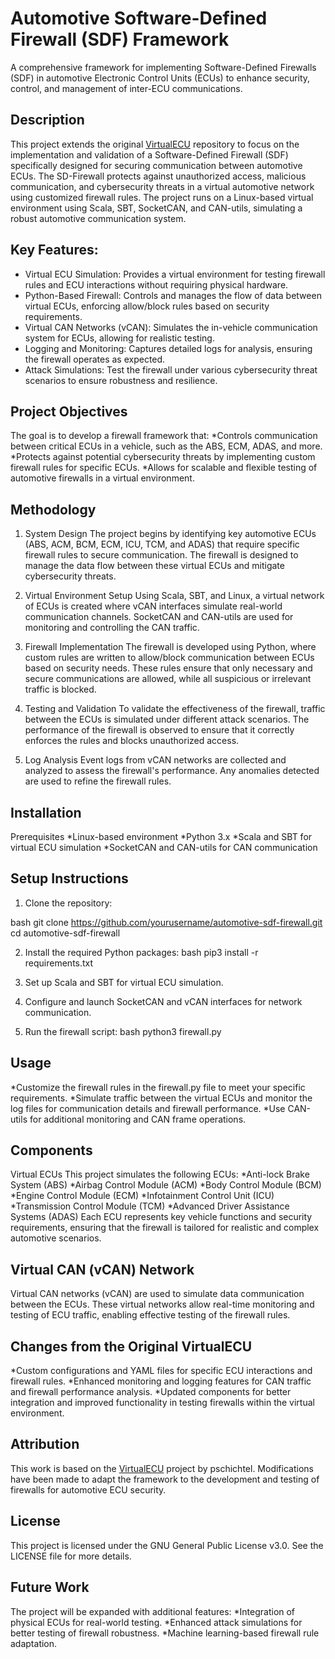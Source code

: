 # Automotive Software-Defined Firewall (SDF) Framework
A comprehensive framework for implementing Software-Defined Firewalls (SDF) in automotive Electronic Control Units (ECUs) to enhance security, control, and management of inter-ECU communications.

## Description
This project extends the original [VirtualECU](https://github.com/pschichtel/VirtualECU) repository to focus on the implementation and validation of a Software-Defined Firewall (SDF) specifically designed for securing communication between automotive ECUs. The SD-Firewall protects against unauthorized access, malicious communication, and cybersecurity threats in a virtual automotive network using customized firewall rules. The project runs on a Linux-based virtual environment using Scala, SBT, SocketCAN, and CAN-utils, simulating a robust automotive communication system.

## Key Features:
- Virtual ECU Simulation: Provides a virtual environment for testing firewall rules and ECU interactions without requiring physical hardware.
- Python-Based Firewall: Controls and manages the flow of data between virtual ECUs, enforcing allow/block rules based on security requirements.
- Virtual CAN Networks (vCAN): Simulates the in-vehicle communication system for ECUs, allowing for realistic testing.
- Logging and Monitoring: Captures detailed logs for analysis, ensuring the firewall operates as expected.
- Attack Simulations: Test the firewall under various cybersecurity threat scenarios to ensure robustness and resilience.

## Project Objectives
The goal is to develop a firewall framework that:
*Controls communication between critical ECUs in a vehicle, such as the ABS, ECM, ADAS, and more.
*Protects against potential cybersecurity threats by implementing custom firewall rules for specific ECUs.
*Allows for scalable and flexible testing of automotive firewalls in a virtual environment.

## Methodology
1. System Design
The project begins by identifying key automotive ECUs (ABS, ACM, BCM, ECM, ICU, TCM, and ADAS) that require specific firewall rules to secure communication. The firewall is designed to manage the data flow between these virtual ECUs and mitigate cybersecurity threats.

2. Virtual Environment Setup
Using Scala, SBT, and Linux, a virtual network of ECUs is created where vCAN interfaces simulate real-world communication channels. SocketCAN and CAN-utils are used for monitoring and controlling the CAN traffic.

3. Firewall Implementation
The firewall is developed using Python, where custom rules are written to allow/block communication between ECUs based on security needs. These rules ensure that only necessary and secure communications are allowed, while all suspicious or irrelevant traffic is blocked.

4. Testing and Validation
To validate the effectiveness of the firewall, traffic between the ECUs is simulated under different attack scenarios. The performance of the firewall is observed to ensure that it correctly enforces the rules and blocks unauthorized access.

5. Log Analysis
Event logs from vCAN networks are collected and analyzed to assess the firewall's performance. Any anomalies detected are used to refine the firewall rules.

## Installation
Prerequisites
*Linux-based environment
*Python 3.x
*Scala and SBT for virtual ECU simulation
*SocketCAN and CAN-utils for CAN communication

## Setup Instructions
1. Clone the repository:

bash
git clone https://github.com/yourusername/automotive-sdf-firewall.git
cd automotive-sdf-firewall

2. Install the required Python packages:
bash
pip3 install -r requirements.txt

3. Set up Scala and SBT for virtual ECU simulation.

4. Configure and launch SocketCAN and vCAN interfaces for network communication.

5. Run the firewall script:
bash
python3 firewall.py


## Usage
*Customize the firewall rules in the firewall.py file to meet your specific requirements.
*Simulate traffic between the virtual ECUs and monitor the log files for communication details and firewall performance.
*Use CAN-utils for additional monitoring and CAN frame operations.


## Components
Virtual ECUs
This project simulates the following ECUs:
*Anti-lock Brake System (ABS)
*Airbag Control Module (ACM)
*Body Control Module (BCM)
*Engine Control Module (ECM)
*Infotainment Control Unit (ICU)
*Transmission Control Module (TCM)
*Advanced Driver Assistance Systems (ADAS)
Each ECU represents key vehicle functions and security requirements, ensuring that the firewall is tailored for realistic and complex automotive scenarios.

## Virtual CAN (vCAN) Network
Virtual CAN networks (vCAN) are used to simulate data communication between the ECUs. These virtual networks allow real-time monitoring and testing of ECU traffic, enabling effective testing of the firewall rules.

## Changes from the Original VirtualECU
*Custom configurations and YAML files for specific ECU interactions and firewall rules.
*Enhanced monitoring and logging features for CAN traffic and firewall performance analysis.
*Updated components for better integration and improved functionality in testing firewalls within the virtual environment.

## Attribution
This work is based on the [VirtualECU](https://github.com/pschichtel/VirtualECU) project by pschichtel. Modifications have been made to adapt the framework to the development and testing of firewalls for automotive ECU security.

## License
This project is licensed under the GNU General Public License v3.0. See the LICENSE file for more details.

## Future Work
The project will be expanded with additional features:
*Integration of physical ECUs for real-world testing.
*Enhanced attack simulations for better testing of firewall robustness.
*Machine learning-based firewall rule adaptation.





